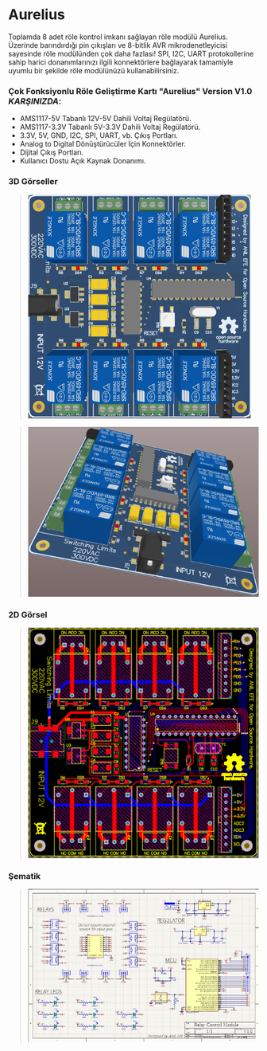 # Aurelius
Toplamda 8 adet röle kontrol imkanı sağlayan röle modülü Aurelius. Üzerinde barındırdığı pin çıkışları ve 8-bitlik AVR mikrodenetleyicisi sayesinde röle modülünden çok daha fazlası! SPI, I2C, UART protokollerine sahip harici donanımlarınızı ilgili konnektörlere bağlayarak tamamiyle uyumlu bir şekilde röle modülünüzü kullanabilirsiniz.
 
### Çok Fonksiyonlu Röle Geliştirme Kartı "Aurelius" Version V1.0 *KARŞINIZDA*:
- AMS1117-5V Tabanlı 12V-5V Dahili Voltaj Regülatörü.
- AMS1117-3.3V Tabanlı 5V-3.3V Dahili Voltaj Regülatörü.
- 3.3V, 5V, GND, I2C, SPI, UART, vb. Çıkış Portları.
- Analog to Digital Dönüştürücüler İçin Konnektörler.
- Dijital Çıkış Portları.
- Kullanıcı Dostu Açık Kaynak Donanımı.

### 3D Görseller
>![discrption](https://raw.githubusercontent.com/dh1p-dev/Aurelius/master/Aurelius3DTOP.png)
 
>![discrption](https://raw.githubusercontent.com/dh1p-dev/Aurelius/master/Aurelius3D.png)
 
 
 ### 2D Görsel
>![discrption](https://raw.githubusercontent.com/dh1p-dev/Aurelius/master/Aurelius2D.png)



### Şematik
>![discrption](https://raw.githubusercontent.com/dh1p-dev/Aurelius/master/AureliusSchematics.JPG)
 


